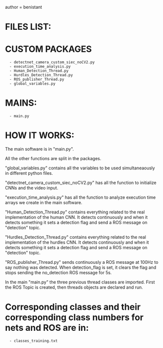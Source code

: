 author = benistant

# FILES LIST:

# CUSTOM PACKAGES

      - detectnet_camera_custom_siec_noCV2.py
      - execution_time_analysis.py
      - Human_Detection_Thread.py
      - Hurdles_Detection_Thread.py
      - ROS_publisher_Thread.py
      - global_variables.py 
 

# MAINS:
      - main.py

# HOW IT WORKS:

The main software is in "main.py".

All the other functions are split in the packages.

"global_variables.py" contains all the variables to be used simultaneaously in different python files.

"detectnet_camera_custom_siec_noCV2.py" has all the function to initialize CNNs and the video input.

"execution_time_analysis.py" has all the function to analyze execution time arrays we create in the main software.

"Human_Detection_Thread.py" contains everything related to the real implementation of the human CNN. It detects continuously and when it detects something it sets a detection flag and send a ROS message on "detection" topic.

"Hurdles_Detection_Thread.py" contains everything related to the real implementation of the hurdles CNN. It detects continuously and when it detects something it sets a detection flag and send a ROS message on "detection" topic.

"ROS_publisher_Thread.py" sends continuously a ROS message at 100Hz to say nothing was detected. When detection_flag is set, it clears the flag and stops sending the no_detection ROS message for 5s.

In the main "main.py" the three previous thread classes are imported. First the ROS Topic is created, then threads objects are declared and run.

# Corresponding classes and their corresponding class numbers for nets and ROS are in:
      - classes_training.txt

      
